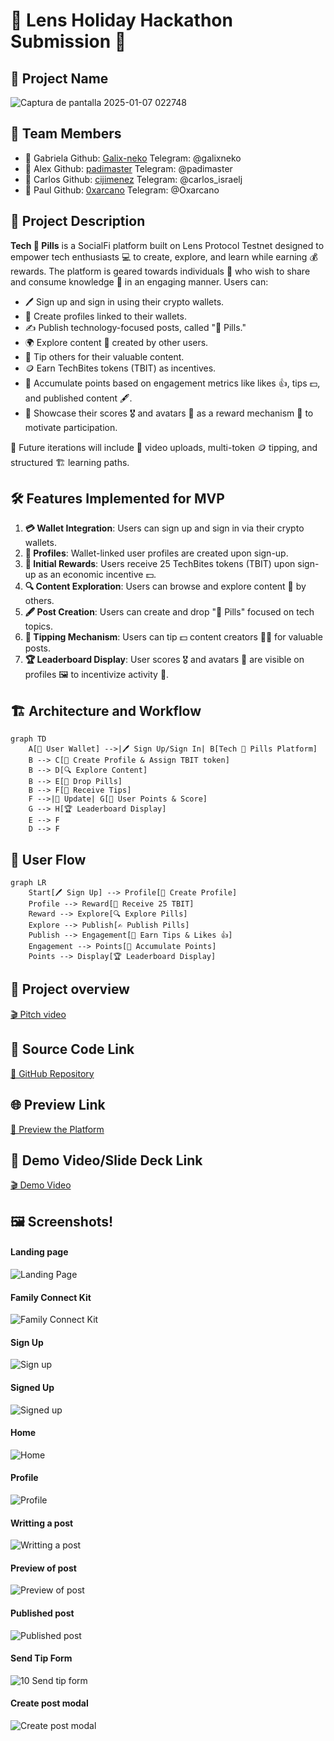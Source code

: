 # 🌟 Lens Holiday Hackathon Submission 🌟

## 📛 Project Name

![Captura de pantalla 2025-01-07 022748](https://github.com/user-attachments/assets/ee4b9571-fcd2-41b8-be84-54404348e392)


## 👥 Team Members
- 👤 Gabriela    Github: [Galix-neko](https://github.com/Galix-neko)   Telegram: @galixneko
- 👤 Alex        Github: [padimaster](https://github.com/padimaster)   Telegram: @padimaster
- 👤 Carlos      Github: [cijimenez](https://github.com/cijimenez)     Telegram: @carlos_israelj
- 👤 Paul        Github: [0xarcano](https://github.com/0xarcano)       Telegram: @Oxarcano

## 📜 Project Description
**Tech 💊 Pills** is a SocialFi platform built on Lens Protocol Testnet designed to empower tech enthusiasts 💻 to create, explore, and learn while earning 💰 rewards. The platform is geared towards individuals 👥 who wish to share and consume knowledge 📖 in an engaging manner. Users can:

- 🖊️ Sign up and sign in using their crypto wallets.
- 👤 Create profiles linked to their wallets.
- ✍️ Publish technology-focused posts, called "💊 Pills."
- 🌍 Explore content 🧾 created by other users.
- 💸 Tip others for their valuable content.
- 🪙 Earn TechBites tokens (TBIT) as incentives.
- 🔢 Accumulate points based on engagement metrics like likes 👍, tips 💵, and published content 🖋️.
- 🏅 Showcase their scores 🎖️ and avatars 👤 as a reward mechanism 🎁 to motivate participation.

🔮 Future iterations will include 🎥 video uploads, multi-token 🪙 tipping, and structured 🏗️ learning paths.

## 🛠️ Features Implemented for MVP
1. **💳 Wallet Integration**: Users can sign up and sign in via their crypto wallets.
2. **👤 Profiles**: Wallet-linked user profiles are created upon sign-up.
3. **🎁 Initial Rewards**: Users receive 25 TechBites tokens (TBIT) upon sign-up as an economic incentive 💵.
4. **🔍 Content Exploration**: Users can browse and explore content 🧾 by others.
5. **🖋️ Post Creation**: Users can create and drop "💊 Pills" focused on tech topics.
6. **💸 Tipping Mechanism**: Users can tip 💵 content creators 🧑‍🎨 for valuable posts.
7. **🏆 Leaderboard Display**: User scores 🎖️ and avatars 👤 are visible on profiles 🖼️ to incentivize activity 🏅.

## 🏗️ Architecture and Workflow
```mermaid
graph TD
    A[👛 User Wallet] -->|🖊️ Sign Up/Sign In| B[Tech 💊 Pills Platform]
    B --> C[👤 Create Profile & Assign TBIT token]
    B --> D[🔍 Explore Content]
    B --> E[💊 Drop Pills]
    B --> F[💸 Receive Tips]
    F -->|🔄 Update| G[🎯 User Points & Score]
    G --> H[🏆 Leaderboard Display]
    E --> F
    D --> F
```

## 🔄 User Flow
```mermaid
graph LR
    Start[🖊️ Sign Up] --> Profile[👤 Create Profile]
    Profile --> Reward[🎁 Receive 25 TBIT]
    Reward --> Explore[🔍 Explore Pills]
    Explore --> Publish[✍️ Publish Pills]
    Publish --> Engagement[💸 Earn Tips & Likes 👍]
    Engagement --> Points[🎯 Accumulate Points]
    Points --> Display[🏆 Leaderboard Display]
```
## 🎥 Project overview
[🎬 Pitch video ](https://1drv.ms/v/s!AulCBAJ0X5uKm-hUmuDxKFgRE24vEg?e=nFBmy0)

## 🔗 Source Code Link
[🔧 GitHub Repository](https://github.com/padimaster/holiday-hackathon)

## 🌐 Preview Link
[🌟 Preview the Platform](https://your-platform-preview-link.com)

## 🎥 Demo Video/Slide Deck Link
[🎬 Demo Video](https://your-demo-video-link.com)

## 🖼️ Screenshots!

#### Landing page
![Landing Page](https://github.com/user-attachments/assets/60686093-d124-41b7-b074-ce2f925c8c8f)
#### Family Connect Kit
![Family Connect Kit](https://github.com/user-attachments/assets/f6c0b48e-e3cb-42ef-9aa9-92716e3c7c13)
#### Sign Up
![Sign up](https://github.com/user-attachments/assets/1be068fd-f26f-44d3-89bb-f3f8a37bca1f)
#### Signed Up
![Signed up](https://github.com/user-attachments/assets/195b0014-8bd5-4fbc-ae3c-69988f96a2d5)
#### Home
![Home](https://github.com/user-attachments/assets/3b96cb47-19d8-4858-8854-152ae703d87a)
#### Profile
![Profile](https://github.com/user-attachments/assets/20e7471a-d002-4401-97c7-ca7a1522ef48)
#### Writting a post
![Writting a post](https://github.com/user-attachments/assets/df53b3df-10f3-4084-ae8b-373401fcbc52)
#### Preview of post
![Preview of post](https://github.com/user-attachments/assets/ae1a60e9-6968-4df7-8325-184b69ddb62d)
#### Published post
![Published post](https://github.com/user-attachments/assets/750c0400-1683-4bb5-a182-fafe5b2c805a)
#### Send Tip Form
![10 Send tip form](https://github.com/user-attachments/assets/02339371-cd2f-4d35-bf77-6567c9e6baf6)
#### Create post modal
![Create post modal](https://github.com/user-attachments/assets/e206650d-aa3c-4065-b910-449b6033ea2b)
